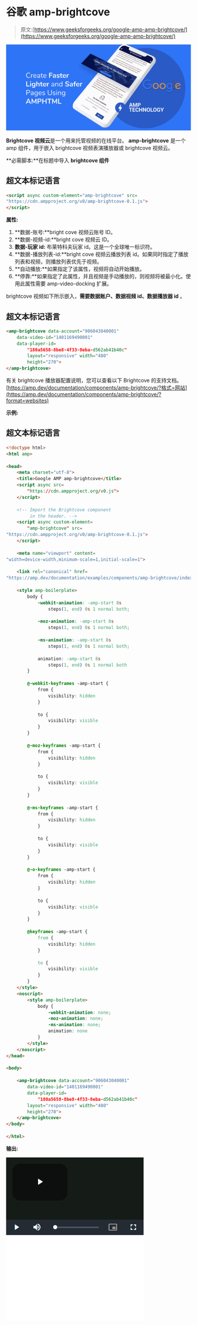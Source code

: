 # 谷歌 amp-brightcove

> 原文:[https://www.geeksforgeeks.org/google-amp-amp-brightcove/](https://www.geeksforgeeks.org/google-amp-amp-brightcove/)

![](img/9f4c77d78e00cf75fc29323762067dd8.png)

**Brightcove 视频云**是一个用来托管视频的在线平台。 **amp-brightcove** 是一个 amp 组件，用于嵌入 brightcove 视频表演播放器或 brightcove 视频云。

**必需脚本:**在标题中导入 **brightcove 组件**

## 超文本标记语言

```html
<script async custom-element="amp-brightcove" src=
"https://cdn.ampproject.org/v0/amp-brightcove-0.1.js">
</script>
```

**属性:**

1.  **数据-账号:**bright cove 视频云账号 ID。
2.  **数据-视频-id:**bright cove 视频云 ID。
3.  **数据-玩家 id:** 布莱特科夫玩家 id。这是一个全球唯一标识符。
4.  **数据-播放列表-id:**bright cove 视频云播放列表 id。如果同时指定了播放列表和视频，则播放列表优先于视频。
5.  **自动播放:**如果指定了该属性，视频将自动开始播放。
6.  **停靠:**如果指定了此属性，并且视频是手动播放的，则视频将被最小化。使用此属性需要 amp-video-docking 扩展。

brightcove 视频如下所示嵌入，**需要数据账户、数据视频 id、数据播放器 id** 。

## 超文本标记语言

```html
<amp-brightcove data-account="906043040001"
    data-video-id="1401169490001"
    data-player-id=
        "180a5658-8be8-4f33-8eba-d562ab41b40c"
        layout="responsive" width="480"
        height="270">
</amp-brightcove>
```

有关 brightcove 播放器配置说明，您可以查看以下 Brightcove 的支持文档。[https://amp.dev/documentation/components/amp-brightcove/?格式=网站](https://amp.dev/documentation/components/amp-brightcove/?format=websites)

**示例:**

## 超文本标记语言

```html
<!doctype html>
<html amp>

<head>
    <meta charset="utf-8">
    <title>Google AMP amp-brightcove</title>
    <script async src=
        "https://cdn.ampproject.org/v0.js">
    </script>

    <!-- Import the Brightcove component 
         in the header. -->
    <script async custom-element=
        "amp-brightcove" src=
"https://cdn.ampproject.org/v0/amp-brightcove-0.1.js">
    </script>

    <meta name="viewport" content=
"width=device-width,minimum-scale=1,initial-scale=1">

    <link rel="canonical" href=
"https://amp.dev/documentation/examples/components/amp-brightcove/index.html">

    <style amp-boilerplate>
        body {
            -webkit-animation: -amp-start 8s 
                steps(1, end) 0s 1 normal both;

            -moz-animation: -amp-start 8s 
                steps(1, end) 0s 1 normal both;

            -ms-animation: -amp-start 8s 
                steps(1, end) 0s 1 normal both;

            animation: -amp-start 8s 
                steps(1, end) 0s 1 normal both
        }

        @-webkit-keyframes -amp-start {
            from {
                visibility: hidden
            }

            to {
                visibility: visible
            }
        }

        @-moz-keyframes -amp-start {
            from {
                visibility: hidden
            }

            to {
                visibility: visible
            }
        }

        @-ms-keyframes -amp-start {
            from {
                visibility: hidden
            }

            to {
                visibility: visible
            }
        }

        @-o-keyframes -amp-start {
            from {
                visibility: hidden
            }

            to {
                visibility: visible
            }
        }

        @keyframes -amp-start {
            from {
                visibility: hidden
            }

            to {
                visibility: visible
            }
        }
    </style>
    <noscript>
        <style amp-boilerplate>
            body {
                -webkit-animation: none;
                -moz-animation: none;
                -ms-animation: none;
                animation: none
            }
        </style>
    </noscript>
</head>

<body>

    <amp-brightcove data-account="906043040001" 
        data-video-id="1401169490001"
        data-player-id=
            "180a5658-8be8-4f33-8eba-d562ab41b40c" 
        layout="responsive" width="480" 
        height="270">
    </amp-brightcove>
</body>

</html>
```

**输出:**

![](img/290d1d72b311fb4c78864b1e99a4b8e8.png)